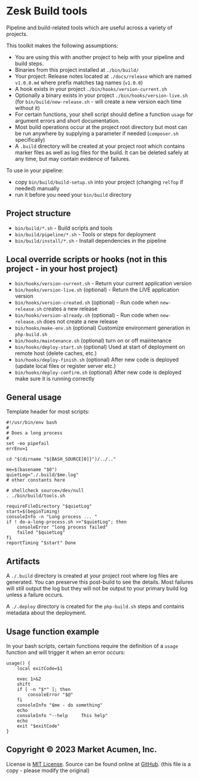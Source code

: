 # Zesk Build tools

Pipeline and build-related tools which are useful across a variety of projects.

This toolkit makes the following assumptions:

- You are using this with another project to help with your pipeline and build steps.
- Binaries from this project installed at `./bin/build/`
- Your project: Release notes located at `./docs/release` which are named `v1.0.0.md` where prefix matches tag names (`v1.0.0`)
- A hook exists in your project `./bin/hooks/version-current.sh`
- Optionally a binary exists in your project `./bin/hooks/version-live.sh` (for `bin/build/new-release.sh` - will create a new version each time without it)
- For certain functions, your shell script should define a function `usage` for argument errors and short documentation.
- Most build operations occur at the project root directory but most can be run anywhere by supplying a parameter if needed (`composer.sh` specifically)
- A `.build` directory will be created at your project root which contains marker files as well as log files for the build. It can be deleted safely at any time, but may contain evidence of failures.

To use in your pipeline:

- copy `bin/build/build-setup.sh` into your project (changing `relTop` if needed) manually
- run it before you need your `bin/build` directory

## Project structure

- `bin/build/*.sh` - Build scripts and tools
- `bin/build/pipeline/*.sh` - Tools or steps for deployment
- `bin/build/install/*.sh` - Install dependencies in the pipeline

## Local override scripts or hooks (not in this project - in your host project)

- `bin/hooks/version-current.sh` - Return your current application version
- `bin/hooks/version-live.sh` (optional)  - Return the LIVE application version
- `bin/hooks/version-created.sh` (optional) - Run code when `new-release.sh` creates a new release
- `bin/hooks/version-already.sh` (optional) - Run code when `new-release.sh` does not create a new release
- `bin/hooks/make-env.sh` (optional) Customize environment generation in `php-build.sh`
- `bin/hooks/maintenance.sh` (optional) turn on or off maintenance
- `bin/hooks/deploy-start.sh` (optional) Used at start of deployment on remote host (delete caches, etc.)
- `bin/hooks/deploy-finish.sh` (optional) After new code is deployed (update local files or register server etc.)
- `bin/hooks/deploy-confirm.sh` (optional) After new code is deployed make sure it is running correctly

## General usage

Template header for most scripts:

    #!/usr/bin/env bash
    #
    # Does a long process
    #
    set -eo pipefail
    errEnv=1

    cd "$(dirname "${BASH_SOURCE[0]}")/../.."

    me=$(basename "$0")
    quietLog="./.build/$me.log"
    # other constants here

    # shellcheck source=/dev/null
    . ./bin/build/tools.sh

    requireFileDirectory "$quietLog"
    start=$(beginTiming)
    consoleInfo -n "Long process ... "
    if ! do-a-long-process.sh >>"$quietLog"; then
        consoleError "long process failed"
        failed "$quietLog"
    fi
    reportTiming "$start" Done


## Artifacts

A `./.build` directory is created at your project root where log files are generated. You can preserve this post-build to see the details. Most failures will still output the log but they will not be output to your primary build log unless a failure occurs.

A `./.deploy` directory is created for the `php-build.sh` steps and contains metadata about the deployment.

## Usage function example

In your bash scripts, certain functions require the definition of a `usage` function and will trigger it when an
error occurs:

    usage() {
        local exitCode=$1

        exec 1>&2
        shift
        if [ -n "$*" ]; then
            consoleError "$@"
        fi
        consoleInfo "$me - do something"
        echo
        consoleInfo "--help     This help"
        echo
        exit "$exitCode"
    }


## Copyright &copy; 2023 Market Acumen, Inc.

License is [MIT License](LICENSE.md). Source can be found online at [GitHub](https://github.com/zesk/build).
(this file is a copy - please modify the original)

